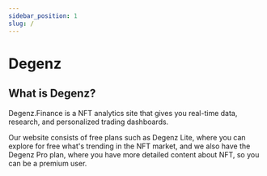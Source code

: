 ```yaml
---
sidebar_position: 1
slug: /
---
```


# Degenz

## What is Degenz?

Degenz.Finance is a NFT analytics site that gives you real-time data, research, and personalized trading dashboards. 

Our website consists of free plans such as Degenz Lite, where you can explore for free what's trending in the NFT market, and we also have the Degenz Pro plan, where you have more detailed content about NFT, so you can be a premium user.